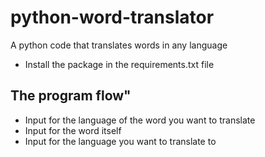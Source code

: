 # python-word-translator
A python code that translates words in any language

- Install the package in the requirements.txt file

## The program flow"
- Input for the language of the word you want to translate
- Input for the word itself
- Input for the language you want to translate to

